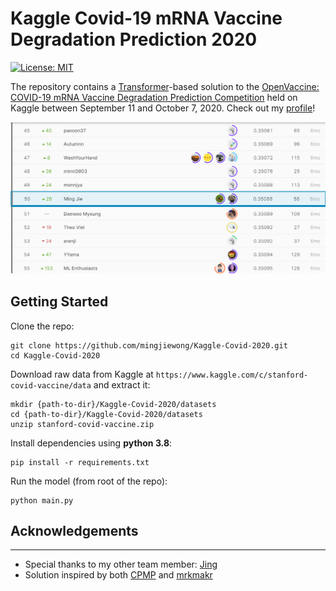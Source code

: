 # Kaggle Covid-19 mRNA Vaccine Degradation Prediction 2020

[![License: MIT](https://img.shields.io/badge/License-MIT-yellow.svg)](https://opensource.org/licenses/MIT)

The repository contains a [Transformer](https://en.wikipedia.org/wiki/Transformer_(machine_learning_model))-based solution to the [OpenVaccine: COVID-19 mRNA Vaccine Degradation Prediction Competition](https://www.kaggle.com/c/stanford-covid-vaccine) held on Kaggle between September 11 and October 7, 2020. Check out my [profile](https://www.kaggle.com/mwong007)!

![image](https://github.com/mingjiewong/Kaggle-Covid-2020/blob/master/Figure1.png)

## Getting Started

Clone the repo:
```
git clone https://github.com/mingjiewong/Kaggle-Covid-2020.git
cd Kaggle-Covid-2020
```

Download raw data from Kaggle at ```https://www.kaggle.com/c/stanford-covid-vaccine/data``` and extract it:
```
mkdir {path-to-dir}/Kaggle-Covid-2020/datasets
cd {path-to-dir}/Kaggle-Covid-2020/datasets
unzip stanford-covid-vaccine.zip
```

Install dependencies using **python 3.8**:
```
pip install -r requirements.txt
```

Run the model (from root of the repo):
```
python main.py
```

## Acknowledgements
***
* Special thanks to my other team member: [Jing](https://www.kaggle.com/jinghuiwong)
* Solution inspired by both [CPMP](https://www.kaggle.com/cpmpml/graph-transfomer) and [mrkmakr](https://www.kaggle.com/mrkmakr/covid-ae-pretrain-gnn-attn-cnn)
